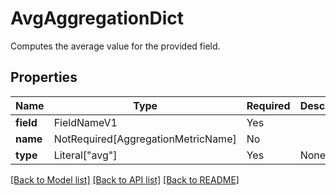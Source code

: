 # AvgAggregationDict

Computes the average value for the provided field.

## Properties
| Name | Type | Required | Description |
| ------------ | ------------- | ------------- | ------------- |
**field** | FieldNameV1 | Yes |  |
**name** | NotRequired[AggregationMetricName] | No |  |
**type** | Literal["avg"] | Yes | None |


[[Back to Model list]](../../../README.md#models-v1-link) [[Back to API list]](../../../README.md#apis-v1-link) [[Back to README]](../../../README.md)
